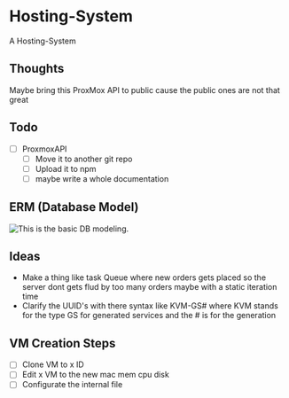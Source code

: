 # Hosting-System
A Hosting-System

## Thoughts
Maybe bring this ProxMox API to public cause the public ones are not that great 

## Todo
* [ ] ProxmoxAPI
    * [ ] Move it to another git repo
    * [ ] Upload it to npm
    * [ ] maybe write a whole documentation

## ERM (Database Model)
![This is the basic DB modeling.](https://images.jodu555.de/0daf05971699fd394b1c9c632d7b8b2b.png "This is the db model till now.")

## Ideas
* Make a thing like task Queue where new orders gets placed so the server dont gets flud by too many orders 
    maybe with a static iteration time
* Clarify the UUID's with there syntax like KVM-GS# where KVM stands for the type GS for generated services and the # is for the generation


## VM Creation Steps
* [ ] Clone VM to x ID
* [ ] Edit x VM to the new mac mem cpu disk
* [ ] Configurate the internal file
